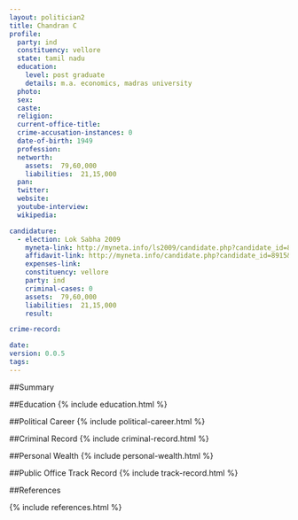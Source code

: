 ```yaml
---
layout: politician2
title: Chandran C
profile: 
  party: ind
  constituency: vellore
  state: tamil nadu
  education: 
    level: post graduate
    details: m.a. economics, madras university
  photo: 
  sex: 
  caste: 
  religion: 
  current-office-title: 
  crime-accusation-instances: 0
  date-of-birth: 1949
  profession: 
  networth: 
    assets:  79,60,000
    liabilities:  21,15,000
  pan: 
  twitter: 
  website: 
  youtube-interview: 
  wikipedia: 

candidature: 
  - election: Lok Sabha 2009
    myneta-link: http://myneta.info/ls2009/candidate.php?candidate_id=8915
    affidavit-link: http://myneta.info/candidate.php?candidate_id=8915&scan=original
    expenses-link: 
    constituency: vellore 
    party: ind
    criminal-cases: 0
    assets:  79,60,000
    liabilities:  21,15,000
    result:  

crime-record: 

date: 
version: 0.0.5
tags: 
---
```

##Summary


##Education
{% include education.html %}


##Political Career
{% include political-career.html %}


##Criminal Record
{% include criminal-record.html %}


##Personal Wealth
{% include personal-wealth.html %}


##Public Office Track Record
{% include track-record.html %}


##References


{% include references.html %}
